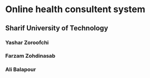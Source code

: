 Online health consultent system
===============================

## Sharif University of Technology

### Yashar Zoroofchi
### Farzam Zohdinasab
### Ali Balapour

